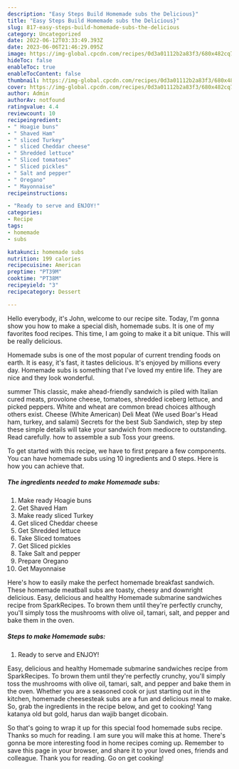 ```yaml
---
description: "Easy Steps Build Homemade subs the Delicious}"
title: "Easy Steps Build Homemade subs the Delicious}"
slug: 817-easy-steps-build-homemade-subs-the-delicious
category: Uncategorized
date: 2022-06-12T03:33:49.393Z
date: 2023-06-06T21:46:29.095Z
image: https://img-global.cpcdn.com/recipes/0d3a01112b2a83f3/680x482cq70/homemade-subs-recipe-main-photo.jpg
hideToc: false
enableToc: true
enableTocContent: false
thumbnail: https://img-global.cpcdn.com/recipes/0d3a01112b2a83f3/680x482cq70/homemade-subs-recipe-main-photo.jpg
cover: https://img-global.cpcdn.com/recipes/0d3a01112b2a83f3/680x482cq70/homemade-subs-recipe-main-photo.jpg
author: Admin
authorAv: notfound
ratingvalue: 4.4
reviewcount: 10
recipeingredient:
- " Hoagie buns"
- " Shaved Ham"
- " sliced Turkey"
- " sliced Cheddar cheese"
- " Shredded lettuce"
- " Sliced tomatoes"
- " Sliced pickles"
- " Salt and pepper"
- " Oregano"
- " Mayonnaise"
recipeinstructions:

- "Ready to serve and ENJOY!"
categories:
- Recipe
tags:
- homemade
- subs

katakunci: homemade subs 
nutrition: 199 calories
recipecuisine: American
preptime: "PT39M"
cooktime: "PT38M"
recipeyield: "3"
recipecategory: Dessert

---
```



Hello everybody, it's John, welcome to our recipe site. Today, I'm gonna show you how to make a special dish, homemade subs. It is one of my favorites food recipes. This time, I am going to make it a bit unique. This will be really delicious.

Homemade subs is one of the most popular of current trending foods on earth. It is easy, it's fast, it tastes delicious. It's enjoyed by millions every day. Homemade subs is something that I've loved my entire life. They are nice and they look wonderful.

summer This classic, make ahead-friendly sandwich is piled with Italian cured meats, provolone cheese, tomatoes, shredded iceberg lettuce, and picked peppers. White and wheat are common bread choices although others exist. Cheese (White American) Deli Meat (We used Boar&#39;s Head ham, turkey, and salami) Secrets for the best Sub Sandwich, step by step these simple details will take your sandwich from mediocre to outstanding. Read carefully. how to assemble a sub Toss your greens.


To get started with this recipe, we have to first prepare a few components. You can have homemade subs using 10 ingredients and 0 steps. Here is how you can achieve that.

<!--inarticleads1-->

##### The ingredients needed to make Homemade subs:

1. Make ready  Hoagie buns
1. Get  Shaved Ham
1. Make ready  sliced Turkey
1. Get  sliced Cheddar cheese
1. Get  Shredded lettuce
1. Take  Sliced tomatoes
1. Get  Sliced pickles
1. Take  Salt and pepper
1. Prepare  Oregano
1. Get  Mayonnaise


Here&#39;s how to easily make the perfect homemade breakfast sandwich. These homemade meatball subs are toasty, cheesy and downright delicious. Easy, delicious and healthy Homemade submarine sandwiches recipe from SparkRecipes. To brown them until they&#39;re perfectly crunchy, you&#39;ll simply toss the mushrooms with olive oil, tamari, salt, and pepper and bake them in the oven. 

<!--inarticleads2-->

##### Steps to make Homemade subs:


1. Ready to serve and ENJOY!

Easy, delicious and healthy Homemade submarine sandwiches recipe from SparkRecipes. To brown them until they&#39;re perfectly crunchy, you&#39;ll simply toss the mushrooms with olive oil, tamari, salt, and pepper and bake them in the oven. Whether you are a seasoned cook or just starting out in the kitchen, homemade cheesesteak subs are a fun and delicious meal to make. So, grab the ingredients in the recipe below, and get to cooking! Yang katanya old but gold, harus dan wajib banget dicobain. 

So that's going to wrap it up for this special food homemade subs recipe. Thanks so much for reading. I am sure you will make this at home. There's gonna be more interesting food in home recipes coming up. Remember to save this page in your browser, and share it to your loved ones, friends and colleague. Thank you for reading. Go on get cooking!
